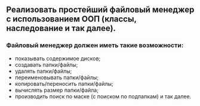 ## Реализовать простейший файловый менеджер с использованием ООП (классы, наследование и так далее).

### Файловый менеджер должен иметь такие возможности:
- показывать содержимое дисков;
- создавать папки/файлы;
- удалять папки/файлы;
- переименовывать папки/файлы;
- копировать/переносить папки/файлы;
- вычислять размер папки/файла;
- производить поиск по маске (с поиском по подпапкам) и так далее.

